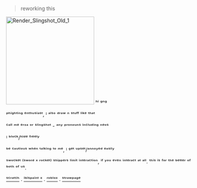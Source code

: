 > reworking this

<img width="240" height="240" alt="Render_Slingshot_Old_1" src="https://github.com/user-attachments/assets/f3632201-ca12-4a0a-a873-df228fcf4cec" /> ʰⁱ ᵍⁿᵍ

ᵖʰⁱᵍʰᵗⁱⁿᵍ ᵉⁿᵗʰᵘˢⁱᵃˢᵗ, ᴵ ᵃˡˢᵒ ᵈʳᵃʷ ⁿ ˢᵗᵘᶠᶠ ˡⁱᵏᵉ ᵗʰᵃᵗ

ᶜᵃˡˡ ᵐᵉ ᵉʳᶻᵃ ᵒʳ ˢˡⁱⁿᵍˢʰᵒᵗ - ᵃⁿʸ ᵖʳᵒⁿᵒᵘⁿˢ ⁱⁿᶜˡᵘᵈⁱⁿᵍ ⁿᵉᵒˢ

ᴵ ᵇˡᵒᶜᵏ/ʰⁱᵈᵉ ᶠʳᵉᵉˡʸ

ᵇᵉ ᶜᵃᵘᵗⁱᵒᵘˢ ʷʰᵉⁿ ᵗᵃˡᵏⁱⁿᵍ ᵗᵒ ᵐᵉ, ᴵ ᵍᵉᵗ ᵘᵖˢᵉᵗ/ᵃⁿⁿᵒʸᵉᵈ ᵉᵃˢⁱˡʸ

ˢʷᵒᶜᵏᵉᵗ ⁽ˢʷᵒʳᵈ ˣ ʳᵒᶜᵏᵉᵗ⁾ ˢʰⁱᵖᵖᵉʳˢ ˡⁱᵐⁱᵗ ⁱⁿᵗᵉʳᵃᶜᵗⁱᵒⁿ, ⁱᶠ ʸᵒᵘ ᵉᵛᵉⁿ ⁱⁿᵗᵉʳᵃᶜᵗ ᵃᵗ ᵃˡˡ. ᵗʰⁱˢ ⁱˢ ᶠᵒʳ ᵗʰᵉ ᵇᵉᵗᵗᵉʳ ᵒᶠ ᵇᵒᵗʰ ᵒᶠ ᵘˢ.

[ˢᶜʳᵃᵗᶜʰ](https://scratch.mit.edu/users/redzzartz/) . [ⁱᵇⁱˢᵖᵃⁱⁿᵗ ˣ](https://ibispaint.com/artist4/2057983945473611/?type=illust&sort=new) . [ʳᵒᵇˡᵒˣ](https://www.roblox.com/users/5368384233/profile) . [ˢᵗʳᵃʷᵖᵃᵍᵉ](https://machinedetonation.straw.page)
